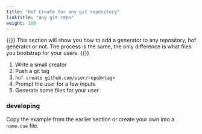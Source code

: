 ```yaml
---
title: "Hof Create for any git repository"
linkTitle: "any git repo"
weight: 100
---
```


{{<lead>}}
This section will show you how to add a generator
to any repository, hof generator or not.
The process is the same, the only difference
is what files you bootstrap for your users.
{{</lead>}}

1. Write a small creator
1. Push a git tag
1. `hof create github.com/user/repo@<tag>`
1. Prompt the user for a few inputs
1. Generate some files for your user


### developing

Copy the example from the earlier section
or create your own into a `name.cue` file.

